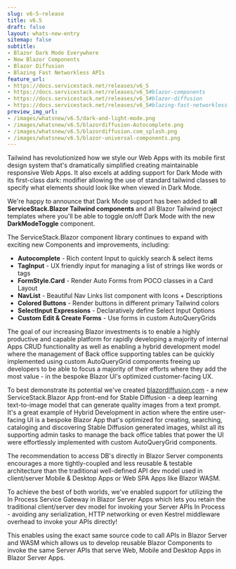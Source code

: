 ```yaml
---
slug: v6-5-release
title: v6.5
draft: false
layout: whats-new-entry
sitemap: false
subtitle:
- Blazor Dark Mode Everywhere
- New Blazor Components
- Blazor Diffusion
- Blazing Fast Networkless APIs
feature_url:
- https://docs.servicestack.net/releases/v6_5
- https://docs.servicestack.net/releases/v6_5#blazor-components
- https://docs.servicestack.net/releases/v6_5#blazor-diffusion
- https://docs.servicestack.net/releases/v6_5#blazing-fast-networkless-apis
preview_img_url:
- /images/whatsnew/v6.5/dark-and-light-mode.png
- /images/whatsnew/v6.5/blazordiffusion-Autocomplete.png
- /images/whatsnew/v6.5/blazordiffusion.com_splash.png
- /images/whatsnew/v6.5/blazor-universal-components.png
---
```


Tailwind has revolutionized how we style our Web Apps with its mobile first design system that's dramatically simplified creating maintainable responsive Web Apps. It also excels at adding support for Dark Mode with its first-class dark: modifier allowing the use of standard tailwind classes to specify what elements should look like when viewed in Dark Mode.

We're happy to announce that Dark Mode support has been added to **all ServiceStack.Blazor Tailwind components** and all Blazor Tailwind project templates where you'll be able to toggle on/off Dark Mode with the new **DarkModeToggle** component.

<!--separator-->

The ServiceStack.Blazor component library continues to expand with exciting new Components and improvements, including:

 - **Autocomplete** - Rich content Input to quickly search & select items
 - **TagInput** - UX friendly input for managing a list of strings like words or tags
 - **FormStyle.Card** - Render Auto Forms from POCO classes in a Card Layout
 - **NavList** - Beautiful Nav Links list component with Icons + Descriptions
 - **Colored Buttons** - Render buttons in different primary Tailwind colors
 - **SelectInput Expressions** - Declaratively define Select Input Options
 - **Custom Edit & Create Forms** - Use forms in custom AutoQueryGrids

<!--separator-->

The goal of our increasing Blazor investments is to enable a highly productive and capable platform for rapidly developing a majority of internal Apps CRUD functionality as well as enabling a hybrid development model where the management of Back office supporting tables can be quickly implemented using custom AutoQueryGrid components freeing up developers to be able to focus a majority of their efforts where they add the most value - in the bespoke Blazor UI's optimized customer-facing UX.

To best demonstrate its potential we've created [blazordiffusion.com](https://blazordiffusion.com) - a new ServiceStack.Blazor App front-end for Stable Diffusion - a deep learning text-to-image model that can generate quality images from a text prompt. It's a great example of Hybrid Development in action where the entire user-facing UI is a bespoke Blazor App that's optimized for creating, searching, cataloging and discovering Stable Diffusion generated images, whilst all its supporting admin tasks to manage the back office tables that power the UI were effortlessly implemented with custom AutoQueryGrid components.

<!--separator-->

The recommendation to access DB's directly in Blazor Server components encourages a more tightly-coupled and less reusable & testable architecture than the traditional well-defined API dev model used in client/server Mobile & Desktop Apps or Web SPA Apps like Blazor WASM.

To achieve the best of both worlds, we've enabled support for utilizing the In Process Service Gateway in Blazor Server Apps which lets you retain the traditional client/server dev model for invoking your Server APIs In Process - avoiding any serialization, HTTP networking or even Kestrel middleware overhead to invoke your APIs directly!

This enables using the exact same source code to call APIs in Blazor Server and WASM which allows us to develop reusable Blazor Components to invoke the same Server APIs that serve Web, Mobile and Desktop Apps in Blazor Server Apps.